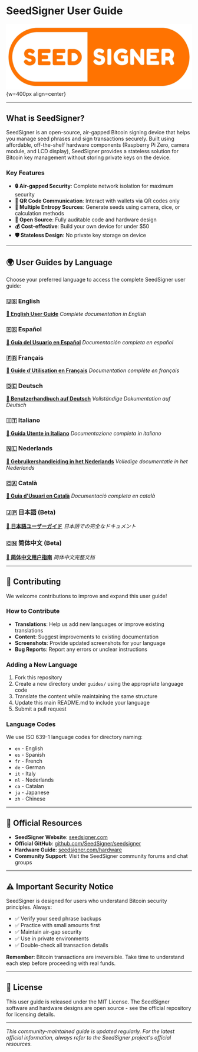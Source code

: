 # SeedSigner User Guide

![SeedSigner Logo](guides/en/images/SeedSigner_Logo.png){w=400px align=center}

---

## What is SeedSigner?

SeedSigner is an open-source, air-gapped Bitcoin signing device that helps you manage seed phrases and sign transactions securely. Built using affordable, off-the-shelf hardware components (Raspberry Pi Zero, camera module, and LCD display), SeedSigner provides a stateless solution for Bitcoin key management without storing private keys on the device.

### Key Features

- **🔒 Air-gapped Security**: Complete network isolation for maximum security
- **📱 QR Code Communication**: Interact with wallets via QR codes only
- **🎲 Multiple Entropy Sources**: Generate seeds using camera, dice, or calculation methods
- **🔧 Open Source**: Fully auditable code and hardware design
- **💰 Cost-effective**: Build your own device for under $50
- **🛡️ Stateless Design**: No private key storage on device

---

## 🌍 User Guides by Language

Choose your preferred language to access the complete SeedSigner user guide:

### 🇺🇸 English

**[📖 English User Guide](guides/en/README_en.md)**
*Complete documentation in English*

### 🇪🇸 Español

**[📖 Guía del Usuario en Español](guides/es/README_es.md)**
*Documentación completa en español*

### 🇫🇷 Français

**[📖 Guide d'Utilisation en Français](guides/fr/README_fr.md)**
*Documentation complète en français*

### 🇩🇪 Deutsch

**[📖 Benutzerhandbuch auf Deutsch](guides/de/README.md)**
*Vollständige Dokumentation auf Deutsch*

### 🇮🇹 Italiano

**[📖 Guida Utente in Italiano](guides/it/README.md)**
*Documentazione completa in italiano*

### 🇳🇱 Nederlands

**[📖 Gebruikershandleiding in het Nederlands](guides/nl/README.md)**
*Volledige documentatie in het Nederlands*

### ​🇨​​🇦​ Català

**[📖 Guia d'Usuari en Català](guides/ca/README.md)**
*Documentació completa en català*

### 🇯🇵 日本語 (Beta)

**[📖 日本語ユーザーガイド](guides/ja/README.md)**
*日本語での完全なドキュメント*

### 🇨🇳 简体中文 (Beta)

**[📖 简体中文用户指南](guides/zh/README.md)**
*简体中文完整文档*

---

## 🤝 Contributing

We welcome contributions to improve and expand this user guide!

### How to Contribute

- **Translations**: Help us add new languages or improve existing translations
- **Content**: Suggest improvements to existing documentation
- **Screenshots**: Provide updated screenshots for your language
- **Bug Reports**: Report any errors or unclear instructions

### Adding a New Language

1. Fork this repository
2. Create a new directory under `guides/` using the appropriate language code
3. Translate the content while maintaining the same structure
4. Update this main README.md to include your language
5. Submit a pull request

### Language Codes

We use ISO 639-1 language codes for directory naming:

- `en` - English
- `es` - Spanish
- `fr` - French
- `de` - German
- `it` - Italy
- `nl` - Nederlands
- `ca` - Catalan
- `ja` - Japanese
- `zh` - Chinese

---

## 🔗 Official Resources

- **SeedSigner Website**: [seedsigner.com](https://seedsigner.com/)
- **Official GitHub**: [github.com/SeedSigner/seedsigner](https://github.com/SeedSigner/seedsigner)
- **Hardware Guide**: [seedsigner.com/hardware](https://seedsigner.com/hardware/)
- **Community Support**: Visit the SeedSigner community forums and chat groups

---

## ⚠️ Important Security Notice

SeedSigner is designed for users who understand Bitcoin security principles. Always:

- ✅ Verify your seed phrase backups
- ✅ Practice with small amounts first
- ✅ Maintain air-gap security
- ✅ Use in private environments
- ✅ Double-check all transaction details

**Remember**: Bitcoin transactions are irreversible. Take time to understand each step before proceeding with real funds.

---

## 📄 License

This user guide is released under the MIT License. The SeedSigner software and hardware designs are open source - see the official repository for licensing details.

---

*This community-maintained guide is updated regularly. For the latest official information, always refer to the SeedSigner project's official resources.*
